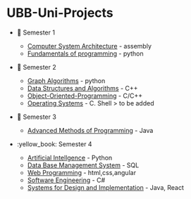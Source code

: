 # UBB-Uni-Projects


* :closed_book: Semester 1
  - [Computer System Architecture](https://github.com/913-Herta-Diana/Computer-Systems-Architecture.git) - assembly
  - [Fundamentals of programming](https://github.com/913-Herta-Diana/Fundamentals-Programming.git) - python  
* :green_book: Semester 2
   - [Graph Algorithms](https://github.com/913-Herta-Diana/UBB-Uni-Projects/tree/main/GraphApp) - python 
   - [Data Structures and Algorithms](https://github.com/913-Herta-Diana/UBB-Uni-Projects/tree/main/ProjectsDSA) - C++  
   - [Object-Oriented-Programming](https://github.com/913-Herta-Diana/Object-Oriented-Programming) - C/C++
   - [Operating Systems]() - C. Shell > to be added

* :blue_book: Semester 3
  - [Advanced Methods of Programming](https://github.com/913-Herta-Diana/UBB-Uni-Projects/tree/main/Interpreter/src/main) - Java
* :yellow_book: Semester 4
  - [Artificial Intellgence](https://github.com/913-Herta-Diana/UBB-Uni-Projects/tree/main/Interpreter/src/main) - Python
  - [Data Base Management System]() - SQL
  - [Web Programming]() - html,css,angular
  - [Software Engineering]() - C#
  - [Systems for Design and Implementation]() - Java, React


